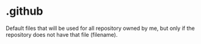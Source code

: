 # .github

Default files that will be used for all repository owned by me, but only if the repository does not have that file (filename).

